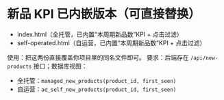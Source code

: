 # 新品 KPI 已内嵌版本（可直接替换）

- index.html（全托管，已内置“本周期新品数”KPI + 点击过滤）
- self-operated.html（自运营，已内置“本周期新品数”KPI + 点击过滤）

使用：把这两份直接覆盖你项目里的同名文件即可。
要求：后端存在 `/api/new-products` 接口；数据库视图：
- 全托管：`managed_new_products(product_id, first_seen)`
- 自运营：`ae_self_new_products(product_id, first_seen)`
